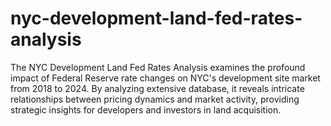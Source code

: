 # nyc-development-land-fed-rates-analysis
The NYC Development Land Fed Rates Analysis examines the profound impact of Federal Reserve rate changes on NYC's development site market from 2018 to 2024. By analyzing extensive database, it reveals intricate relationships between pricing dynamics and market activity, providing strategic insights for developers and investors in land acquisition.
